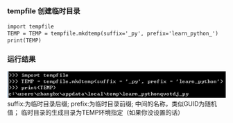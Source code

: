 ### tempfile 创建临时目录
```
import tempfile
TEMP = TEMP = tempfile.mkdtemp(suffix='_py', prefix='learn_python_')
print(TEMP)
```
### 运行结果

![Result](https://github.com/samir80/Doubts/blob/master/Program%20Language/Python/Res/tempfile.mkdtemp.png)
suffix:为临时目录后缀; prefix:为临时目录前缀; 中间的名称，类似GUID为随机值；
临时目录的生成目录为TEMP环境指定（如果你没设置的话）
